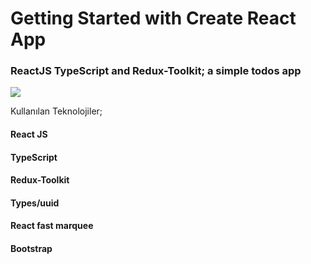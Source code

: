 # Getting Started with Create React App

### ReactJS TypeScript and Redux-Toolkit; a simple todos app




![](https://github.com/muratavci05/ReactJS-Typescript-Todos-App/blob/dd7824942a28a42d46d48e02cca264c45f95a462/src/assets/view_.gif)

Kullanılan Teknolojiler;

#### React JS
#### TypeScript
#### Redux-Toolkit
#### Types/uuid 
#### React fast marquee
#### Bootstrap

